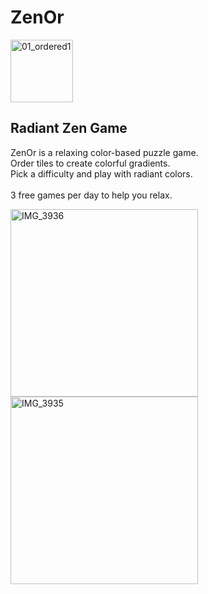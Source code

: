 # ZenOr 
<img width="100" alt="01_ordered1" src="https://user-images.githubusercontent.com/112459674/205172995-c4fba1ef-9c9b-49cf-b8b1-5662a6295cfc.png">

## Radiant Zen Game

ZenOr is a relaxing color-based puzzle game.
<br>Order tiles to create colorful gradients.
<br>Pick a difficulty and play with radiant colors.
<br> 
<br>3 free games per day to help you relax.

<p>
<img width="300" alt="IMG_3936" src="https://user-images.githubusercontent.com/112459674/205353274-62013fdf-7e20-4110-a6bd-f157ac8067e8.jpg">
<img width="300" alt="IMG_3935" src="https://user-images.githubusercontent.com/112459674/205353146-d388ff58-89e7-4fe7-a94d-8a0ff8ab4cbc.jpg">
</p>

